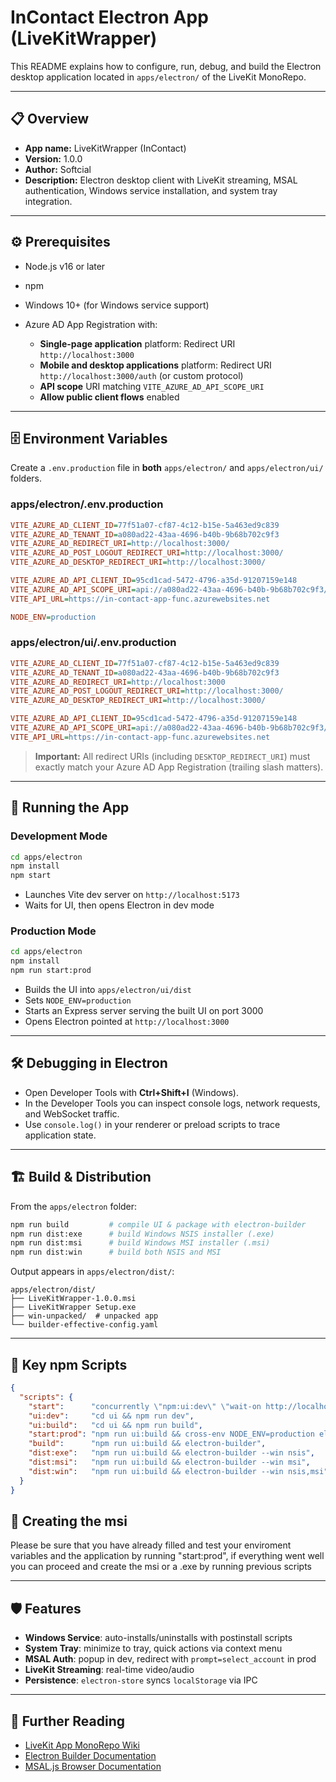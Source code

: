 # InContact Electron App (LiveKitWrapper)

This README explains how to configure, run, debug, and build the Electron desktop application located in `apps/electron/` of the LiveKit MonoRepo.

---

## 📋 Overview

* **App name:** LiveKitWrapper (InContact)
* **Version:** 1.0.0
* **Author:** Softcial
* **Description:** Electron desktop client with LiveKit streaming, MSAL authentication, Windows service installation, and system tray integration.

---

## ⚙️ Prerequisites

* Node.js v16 or later
* npm
* Windows 10+ (for Windows service support)
* Azure AD App Registration with:

  * **Single-page application** platform: Redirect URI `http://localhost:3000`
  * **Mobile and desktop applications** platform: Redirect URI `http://localhost:3000/auth` (or custom protocol)
  * **API scope** URI matching `VITE_AZURE_AD_API_SCOPE_URI`
  * **Allow public client flows** enabled

---

## 🗄️ Environment Variables

Create a `.env.production` file in **both** `apps/electron/` and `apps/electron/ui/` folders.

### apps/electron/.env.production

```ini
VITE_AZURE_AD_CLIENT_ID=77f51a07-cf87-4c12-b15e-5a463ed9c839
VITE_AZURE_AD_TENANT_ID=a080ad22-43aa-4696-b40b-9b68b702c9f3
VITE_AZURE_AD_REDIRECT_URI=http://localhost:3000/
VITE_AZURE_AD_POST_LOGOUT_REDIRECT_URI=http://localhost:3000/
VITE_AZURE_AD_DESKTOP_REDIRECT_URI=http://localhost:3000/

VITE_AZURE_AD_API_CLIENT_ID=95cd1cad-5472-4796-a35d-91207159e148
VITE_AZURE_AD_API_SCOPE_URI=api://a080ad22-43aa-4696-b40b-9b68b702c9f3/in-contact-app-prod-API/access_as_user
VITE_API_URL=https://in-contact-app-func.azurewebsites.net

NODE_ENV=production
```

### apps/electron/ui/.env.production

```ini
VITE_AZURE_AD_CLIENT_ID=77f51a07-cf87-4c12-b15e-5a463ed9c839
VITE_AZURE_AD_TENANT_ID=a080ad22-43aa-4696-b40b-9b68b702c9f3
VITE_AZURE_AD_REDIRECT_URI=http://localhost:3000
VITE_AZURE_AD_POST_LOGOUT_REDIRECT_URI=http://localhost:3000/
VITE_AZURE_AD_DESKTOP_REDIRECT_URI=http://localhost:3000/

VITE_AZURE_AD_API_CLIENT_ID=95cd1cad-5472-4796-a35d-91207159e148
VITE_AZURE_AD_API_SCOPE_URI=api://a080ad22-43aa-4696-b40b-9b68b702c9f3/in-contact-app-prod-API/access_as_user
VITE_API_URL=https://in-contact-app-func.azurewebsites.net
```

> **Important:** All redirect URIs (including `DESKTOP_REDIRECT_URI`) must exactly match your Azure AD App Registration (trailing slash matters).

---

## 🚀 Running the App

### Development Mode

```bash
cd apps/electron
npm install
npm start
```

* Launches Vite dev server on `http://localhost:5173`
* Waits for UI, then opens Electron in dev mode

### Production Mode

```bash
cd apps/electron
npm install
npm run start:prod
```

* Builds the UI into `apps/electron/ui/dist`
* Sets `NODE_ENV=production`
* Starts an Express server serving the built UI on port 3000
* Opens Electron pointed at `http://localhost:3000`

---

## 🛠️ Debugging in Electron

* Open Developer Tools with **Ctrl+Shift+I** (Windows).
* In the Developer Tools you can inspect console logs, network requests, and WebSocket traffic.
* Use `console.log()` in your renderer or preload scripts to trace application state.

---

## 🏗️ Build & Distribution

From the `apps/electron` folder:

```bash
npm run build         # compile UI & package with electron-builder
npm run dist:exe      # build Windows NSIS installer (.exe)
npm run dist:msi      # build Windows MSI installer (.msi)
npm run dist:win      # build both NSIS and MSI
```

Output appears in `apps/electron/dist/`:

```
apps/electron/dist/
├── LiveKitWrapper-1.0.0.msi
├── LiveKitWrapper Setup.exe
├── win-unpacked/  # unpacked app
└── builder-effective-config.yaml
```



---

## 🔑 Key npm Scripts

```json
{
  "scripts": {
    "start":      "concurrently \"npm:ui:dev\" \"wait-on http://localhost:5173 && electron .\"",
    "ui:dev":     "cd ui && npm run dev",
    "ui:build":   "cd ui && npm run build",
    "start:prod": "npm run ui:build && cross-env NODE_ENV=production electron .",
    "build":      "npm run ui:build && electron-builder",
    "dist:exe":   "npm run ui:build && electron-builder --win nsis",
    "dist:msi":   "npm run ui:build && electron-builder --win msi",
    "dist:win":   "npm run ui:build && electron-builder --win nsis,msi"
  }
}
```

## 🔑 Creating the msi

Please be sure that you have already filled and test your enviroment variables and the application by running "start:prod", if everything went well you can proceed and create the msi or a .exe by running previous scripts


---

## 🛡️ Features

* **Windows Service**: auto-installs/uninstalls with postinstall scripts
* **System Tray**: minimize to tray, quick actions via context menu
* **MSAL Auth**: popup in dev, redirect with `prompt=select_account` in prod
* **LiveKit Streaming**: real-time video/audio
* **Persistence**: `electron-store` syncs `localStorage` via IPC

---

## 📖 Further Reading

* [LiveKit App MonoRepo Wiki](https://github.com/SoftcialDev/LivekitAppMonoRepo/wiki)
* [Electron Builder Documentation](https://www.electron.build/)
* [MSAL.js Browser Documentation](https://github.com/AzureAD/microsoft-authentication-library-for-js)
